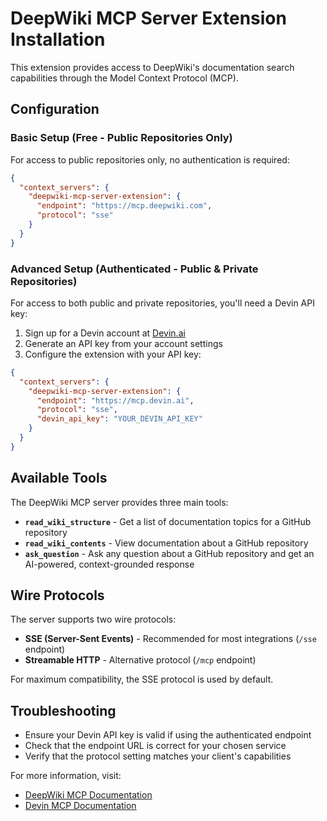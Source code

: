 # DeepWiki MCP Server Extension Installation

This extension provides access to DeepWiki's documentation search capabilities through the Model Context Protocol (MCP).

## Configuration

### Basic Setup (Free - Public Repositories Only)

For access to public repositories only, no authentication is required:

```json
{
  "context_servers": {
    "deepwiki-mcp-server-extension": {
      "endpoint": "https://mcp.deepwiki.com",
      "protocol": "sse"
    }
  }
}
```

### Advanced Setup (Authenticated - Public & Private Repositories)

For access to both public and private repositories, you'll need a Devin API key:

1. Sign up for a Devin account at [Devin.ai](https://devin.ai)
2. Generate an API key from your account settings
3. Configure the extension with your API key:

```json
{
  "context_servers": {
    "deepwiki-mcp-server-extension": {
      "endpoint": "https://mcp.devin.ai",
      "protocol": "sse",
      "devin_api_key": "YOUR_DEVIN_API_KEY"
    }
  }
}
```

## Available Tools

The DeepWiki MCP server provides three main tools:

- **`read_wiki_structure`** - Get a list of documentation topics for a GitHub repository
- **`read_wiki_contents`** - View documentation about a GitHub repository
- **`ask_question`** - Ask any question about a GitHub repository and get an AI-powered, context-grounded response

## Wire Protocols

The server supports two wire protocols:

- **SSE (Server-Sent Events)** - Recommended for most integrations (`/sse` endpoint)
- **Streamable HTTP** - Alternative protocol (`/mcp` endpoint)

For maximum compatibility, the SSE protocol is used by default.

## Troubleshooting

- Ensure your Devin API key is valid if using the authenticated endpoint
- Check that the endpoint URL is correct for your chosen service
- Verify that the protocol setting matches your client's capabilities

For more information, visit:
- [DeepWiki MCP Documentation](https://docs.devin.ai/work-with-devin/deepwiki-mcp)
- [Devin MCP Documentation](https://docs.devin.ai/work-with-devin/devin-mcp)
